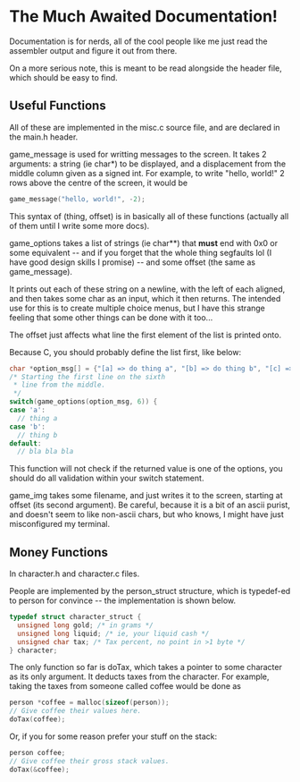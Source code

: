 # The Much Awaited Documentation!
Documentation is for nerds, all of the cool people like me just read the assembler output and figure it out from there.

On a more serious note, this is meant to be read alongside the header file, which should be easy to find.

## Useful Functions
All of these are implemented in the misc.c source file, and are declared in the main.h header.


game\_message is used for writting messages to the screen. It takes 2 arguments: a string (ie char\*) to be displayed, and a displacement from the middle column given as a signed int. For example, to write "hello, world!" 2 rows above the centre of the screen, it would be
``` c
game_message("hello, world!", -2);
```
This syntax of (thing, offset) is in basically all of these functions (actually all of them until I write some more docs).


game\_options takes a list of strings (ie char\*\*) that **must** end with 0x0 or some equivalent -- and if you forget that the whole thing segfaults lol (I have good design skills I promise) -- and some offset (the same as game\_message).

It prints out each of these string on a newline, with the left of each aligned, and then takes some char as an input, which it then returns. The intended use for this is to create multiple choice menus, but I have this strange feeling that some other things can be done with it too...

The offset just affects what line the first element of the list is printed onto.

Because C, you should probably define the list first, like below:
``` c
char *option_msg[] = {"[a] => do thing a", "[b] => do thing b", "[c] => you get the idea", 0x0}
/* Starting the first line on the sixth
 * line from the middle.
 */
switch(game_options(option_msg, 6)) {
case 'a':
  // thing a
case 'b':
  // thing b
default:
  // bla bla bla
```
This function will not check if the returned value is one of the options, you should do all validation within your switch statement.


game\_img takes some filename, and just writes it to the screen, starting at offset (its second argument). Be careful, because it is a bit of an ascii purist, and doesn't seem to like non-ascii chars, but who knows, I might have just misconfigured my terminal.

## Money Functions
In character.h and character.c files.

People are implemented by the person_struct structure, which is typedef-ed to person for convince -- the implementation is shown below.
``` c
typedef struct character_struct {
  unsigned long gold; /* in grams */
  unsigned long liquid; /* ie, your liquid cash */
  unsigned char tax; /* Tax percent, no point in >1 byte */
} character;
```

The only function so far is doTax, which takes a pointer to some character as its only argument. It deducts taxes from the character. For example, taking the taxes from someone called coffee would be done as
``` c
person *coffee = malloc(sizeof(person));
// Give coffee their values here.
doTax(coffee);
```
Or, if you for some reason prefer your stuff on the stack:
``` c
person coffee;
// Give coffee their gross stack values.
doTax(&coffee);
```
